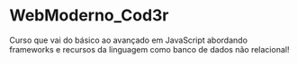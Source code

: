 # WebModerno_Cod3r
Curso que vai do básico ao avançado em JavaScript  abordando frameworks e recursos da linguagem como banco de dados não relacional!
